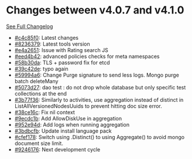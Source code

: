 # Changes between v4.0.7 and v4.1.0

[See Full Changelog](https://github.com/pydio/cells/compare/v4.0.7...v4.1.0)

- [#c4c85f0](https://github.com/pydio/cells/commit/c4c85f0c243eab2b4d8e46ceba057daf9e7d25e6): Latest changes
- [#8236379](https://github.com/pydio/cells/commit/8236379ad3a21d9fc7bfea5730cd9e6c790a33cd): Latest tools version
- [#e4a2651](https://github.com/pydio/cells/commit/e4a2651b2493085e0b6fa5ec911c81a462cdda67): Issue with Rating search JS
- [#eed4b42](https://github.com/pydio/cells/commit/eed4b429e0ddc59094bf72aa3355c852c0c69094): advanced policies checks for meta namespaces
- [#58b30da](https://github.com/pydio/cells/commit/58b30da046278f2fa8e65f13746ce1964e189c06): TLS + password fix for etcd
- [#39c42de](https://github.com/pydio/cells/commit/39c42deebf549546d9c4f57c113f60ceacdc03af): typo again
- [#59994a6](https://github.com/pydio/cells/commit/59994a6e4706b9cf9beb7f870cce35ac74a98724): Change Purge signature to send less logs. Mongo purge batch deleteMany
- [#5073d27](https://github.com/pydio/cells/commit/5073d27047051409fa38cb29a27f3c084579dbf9): dao test : do not drop whole database but only specific test collections at the end
- [#3b77f36](https://github.com/pydio/cells/commit/3b77f362b2be7af27bae00ffce9cd7d5eb412e42): Similarly to activities, use aggregation instead of distinct in ListAllVersionedNodesUuids to prevent hitting doc size error.
- [#38ce16c](https://github.com/pydio/cells/commit/38ce16c5c2d2d516ae4a42191cbf6bebf80862fc): Fix nil context
- [#9ecdc1b](https://github.com/pydio/cells/commit/9ecdc1bcddbd21014e7bbb4010219a42a461c87f): Add AllowDiskUse in aggregation
- [#952e94d](https://github.com/pydio/cells/commit/952e94d830cdf737dbb168ec9b8e7b18f45bb1ed): Add logs when running aggregation
- [#3bdbcfb](https://github.com/pydio/cells/commit/3bdbcfb94cda52fff69e01a4a82a9eb084dc38ef): Update install language pack
- [#cfef178](https://github.com/pydio/cells/commit/cfef178edea51548597e44c59a70b667038102de): Switch using .Distinct() to using Aggregate() to avoid mongo document size limit.
- [#9246176](https://github.com/pydio/cells/commit/92461765a8339d09c2de58caec1bf00e02428219): Next development cycle
